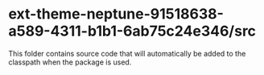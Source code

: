 # ext-theme-neptune-91518638-a589-4311-b1b1-6ab75c24e346/src

This folder contains source code that will automatically be added to the classpath when
the package is used.
